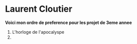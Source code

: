 # Laurent Cloutier

**Voici mon ordre de preference pour les projet de 3eme annee**
1. L'horloge de l'apocalyspe
2. 
